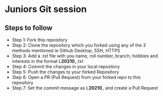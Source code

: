 # Juniors Git session
## Steps to follow
- Step 1: Fork this repository
- Step 2: Clone the repository which you forked using any of the 3 methods mentioned ie Github Desktop, SSH, HTTPS
- Step 3: Add a .txt file with you name, roll number, branch, hobbies and interests in the format L**20210**_<Your Name>.txt
- Step 4: Commit the changes in your local repository
- Step 5: Push the changes to your forked Repository
- Step 6: Open a PR (Pull Request) from your forked repo to this repository
- Step 7: Set the commit message as L**20210**_<Your Name> and create a Pull Request
